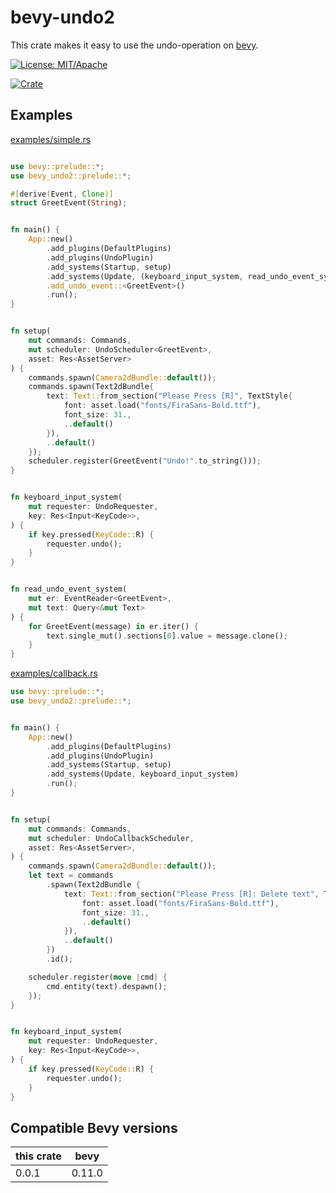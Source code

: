 # bevy-undo2

This crate makes it easy to use the undo-operation on [bevy](https://bevyengine.org/).

[![License: MIT/Apache](https://img.shields.io/badge/License-MIT%20or%20Apache2-blue.svg)](https://opensource.org/licenses/MIT)

[![Crate](https://img.shields.io/crates/v/bevy-undo.svg)](https://crates.io/crates/bevy-undo2)

## Examples

[examples/simple.rs](./examples/simple.rs)

```rust

use bevy::prelude::*;
use bevy_undo2::prelude::*;

#[derive(Event, Clone)]
struct GreetEvent(String);


fn main() {
    App::new()
        .add_plugins(DefaultPlugins)
        .add_plugins(UndoPlugin)
        .add_systems(Startup, setup)
        .add_systems(Update, (keyboard_input_system, read_undo_event_system))
        .add_undo_event::<GreetEvent>()
        .run();
}


fn setup(
    mut commands: Commands,
    mut scheduler: UndoScheduler<GreetEvent>,
    asset: Res<AssetServer>
) {
    commands.spawn(Camera2dBundle::default());
    commands.spawn(Text2dBundle{
        text: Text::from_section("Please Press [R]", TextStyle{
            font: asset.load("fonts/FiraSans-Bold.ttf"),
            font_size: 31.,
            ..default()
        }),
        ..default()
    });
    scheduler.register(GreetEvent("Undo!".to_string()));
}


fn keyboard_input_system(
    mut requester: UndoRequester,
    key: Res<Input<KeyCode>>,
) {
    if key.pressed(KeyCode::R) {
        requester.undo();
    }
}


fn read_undo_event_system(
    mut er: EventReader<GreetEvent>,
    mut text: Query<&mut Text>
) {
    for GreetEvent(message) in er.iter() {
        text.single_mut().sections[0].value = message.clone();
    }
}
```

[examples/callback.rs](./examples/callback.rs)

```rust
use bevy::prelude::*;
use bevy_undo2::prelude::*;


fn main() {
    App::new()
        .add_plugins(DefaultPlugins)
        .add_plugins(UndoPlugin)
        .add_systems(Startup, setup)
        .add_systems(Update, keyboard_input_system)
        .run();
}


fn setup(
    mut commands: Commands,
    mut scheduler: UndoCallbackScheduler,
    asset: Res<AssetServer>,
) {
    commands.spawn(Camera2dBundle::default());
    let text = commands
        .spawn(Text2dBundle {
            text: Text::from_section("Please Press [R]: Delete text", TextStyle {
                font: asset.load("fonts/FiraSans-Bold.ttf"),
                font_size: 31.,
                ..default()
            }),
            ..default()
        })
        .id();

    scheduler.register(move |cmd| {
        cmd.entity(text).despawn();
    });
}


fn keyboard_input_system(
    mut requester: UndoRequester,
    key: Res<Input<KeyCode>>,
) {
    if key.pressed(KeyCode::R) {
        requester.undo();
    }
}
```

## Compatible Bevy versions

| this crate | bevy   |
|------------|--------|
| 0.0.1      | 0.11.0 |
